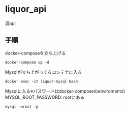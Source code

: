 # liquor_api
酒api

## 手順

docker-composeを立ち上げる
```
docker-compose up -d 
```

Mysqlが立ち上がってるコンテナに入る
```
docker exec -it liquor-mysql bash 
```

Mysqlに入る※パスワードはdocker-composeのenviromentのMYSQL_ROOT_PASSWORD: rootにある

```
mysql -uroot -p
```
